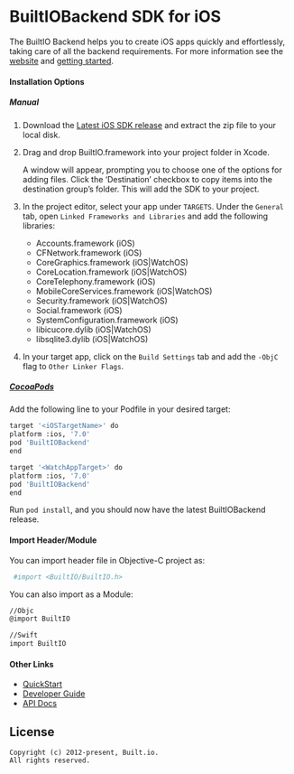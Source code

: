 # BuiltIOBackend SDK for iOS

The BuiltIO Backend helps you to create iOS apps quickly and effortlessly, taking care of all the backend requirements. For more information see the [website](https://docs.built.io/) and [getting started](https://docs.built.io/guide#gettingstarted).

#### Installation Options
##### Manual

1. Download the [Latest iOS SDK release](https://github.com/raweng/BuiltIOBackend-iOS/releases) and extract the zip file to your local disk.

2. Drag and drop BuiltIO.framework into your project folder in Xcode.

    A window will appear, prompting you to choose one of the options for adding files. Click the ‘Destination’ checkbox to copy items into the destination group’s folder. This will add  the SDK to your project.

3. In the project editor, select your app under `TARGETS`. Under the `General` tab, open `Linked Frameworks and Libraries` and add the following libraries:
    - Accounts.framework (iOS)
    - CFNetwork.framework (iOS)
    - CoreGraphics.framework (iOS|WatchOS)
    - CoreLocation.framework (iOS|WatchOS)
    - CoreTelephony.framework (iOS)
    - MobileCoreServices.framework (iOS|WatchOS)
    - Security.framework (iOS|WatchOS)
    - Social.framework (iOS)
    - SystemConfiguration.framework (iOS)
    - libicucore.dylib (iOS|WatchOS)
    - libsqlite3.dylib (iOS|WatchOS)

4. In your target app, click on the `Build Settings` tab and add the `-ObjC` flag to `Other Linker Flags`.

##### **[CocoaPods](https://cocoapods.org)**

Add the following line to your Podfile in your desired target:
```sh
target '<iOSTargetName>' do
platform :ios, '7.0'
pod 'BuiltIOBackend'
end

target '<WatchAppTarget>' do
platform :ios, '7.0'
pod 'BuiltIOBackend'
end
```

Run `pod install`, and you should now have the latest BuiltIOBackend release.

#### Import Header/Module
You can import header file in Objective-C project as:
```sh
 #import <BuiltIO/BuiltIO.h>
```
You can also import as a Module:

```sh
//Objc
@import BuiltIO

//Swift
import BuiltIO
```
#### Other Links
- [QuickStart](https://docs.built.io/quickstart)
- [Developer Guide](https://docs.built.io/guide)
- [API Docs](http://iossdk.builtapp.io/) 

## License

```
Copyright (c) 2012-present, Built.io.
All rights reserved.
```
